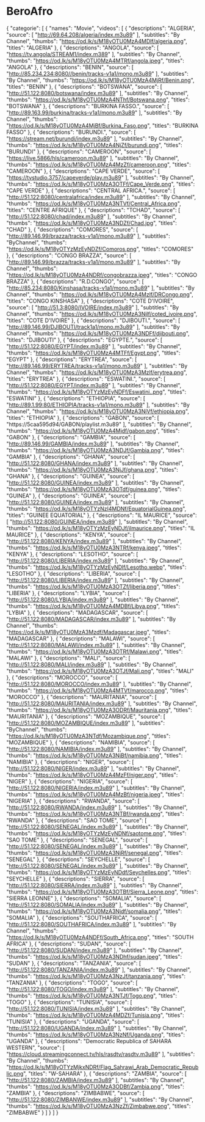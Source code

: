 # BeroAfro
{
  "categorie": [
    {
      "names": "Movie",
      "videos": [
        {
          "descriptions": "ALGERIA",
          "source": [
            "http://69.64.208/algeria/index.m3u89"
          ],
          "subtitles": "By Channel",
          "thumbs": "https://od.lk/s/M18yOTU0MzA4MDlf/algeria.png",
          "titles": "ALGERIA"
        },
        {
          "descriptions": "ANGOLA",
          "source": [
            "https://tv.angola/STREAM1/index.m389"
          ],
          "subtitles": "By Channel",
          "thumbs": "https://od.lk/s/M18yOTU0MzA4MTRf/angola.jpeg",
          "titles": "ANGOLA"
        },
        {
          "descriptions": "BENIN",
          "source": [
            "http://85.234.234:8080//benin/tracks-v1a1/mono.m3u89"
          ],
          "subtitles": "By Channel",
          "thumbs": "https://od.lk/s/M18yOTU0MzA4MjRf/Benin.png",
          "titles": "BENIN"
        },
        {
          "descriptions": "BOTSWANA",
          "source": [
            "http://51.122:8080/botswana/index.m3u89"
          ],
          "subtitles": "By Channel",
          "thumbs": "https://od.lk/s/M18yOTU0MzA4NThf/Botswana.png",
          "titles": "BOTSWANA"
        },
        {
          "descriptions": "BURKINA FASSO.",
          "source": [
            "http://89.163.99/burkina/tracks-v1a1/mono.m3u89"
          ],
          "subtitles": "By Channel",
          "thumbs": "https://od.lk/s/M18yOTU0MzA4MjBf/Burkina_Faso.png",
          "titles": "BURKINA FASSO"
        },
        {
          "descriptions": "BURUNDI.",
          "source": [
            "https://stream.net/burundi/index.m3u89"
          ],
          "subtitles": "By Channel",
          "thumbs": "https://od.lk/s/M18yOTU0MzA4NjZf/burundi.png",
          "titles": "BURUNDI"
        },
        {
          "descriptions": "CAMEROON",
          "source": [
            "https://live.5866/hls/cameroon.m3u89"
          ],
          "subtitles": "By Channel",
          "thumbs": "https://od.lk/s/M18yOTU0MzA4MzZf/cameroon.png",
          "titles": "CAMEROON"
        },
        {
          "descriptions": "CAPE VERDE",
          "source": [
            "https://tvstudio.3757/capeverde/play.m3u89"
          ],
          "subtitles": "By Channel",
          "thumbs": "https://od.lk/s/M18yOTU0MzA3OTFf/Cape_Verde.png",
          "titles": "CAPE VERDE"
        },
        {
          "descriptions": "CENTRAL AFRICA.",
          "source": [
            "http://51.122:8080/centralafrica/index.m3u89"
          ],
          "subtitles": "By Channel",
          "thumbs": "https://od.lk/s/M18yOTU0MzA3NTVf/Central_Africa.png",
          "titles": "CENTRE AFRIQUE"
        },
        {
          "descriptions": "TCHAD",
          "source": [
            "http://51.122:8080/chad/index.m3u89"
          ],
          "subtitles": "By Channel",
          "thumbs": "https://od.lk/s/M18yOTU0MzA3NDZf/Chad.jpg",
          "titles": "CHAD"
        },
        {
          "descriptions": "COMORES",
          "source": [
            "http://89.146.99/brazza/tracks-v1a1/mono.m3u89"
          ],
          "subtitles": "ByChannel",
          "thumbs": "https://od.lk/s/M18yOTYzMzEyNDZf/Comoros.png",
          "titles": "COMORES"
        },
        {
          "descriptions": "CONGO BRAZZA",
          "source": [
            "http://89.146.99/brazza/tracks-v1a1/mono.m3u89"
          ],
          "subtitles": "By Channel",
          "thumbs": "https://od.lk/s/M18yOTU0MzA4NDRf/congobrazza.jpeg",
          "titles": "CONGO BRAZZA"
        },
        {
          "descriptions": "R.D.CONGO",
          "source": [
            "http://85.234:8080/Kinshasa/tracks-v1a1/mono.m3u89"
          ],
          "subtitles": "By Channel",
          "thumbs": "https://od.lk/s/M18yOTU0MzA4Mzlf/DRCongo.png",
          "titles": "CONGO KINSHASA"
        },
        {
          "descriptions": "COTE D'IVOIRE",
          "source": [
            "http://51.3:8080/IVOIRE/index.m3u89"
          ],
          "subtitles": "By Channel",
          "thumbs": "https://od.lk/s/M18yOTU0MzA3Njlf/coted_ivoire.png",
          "titles": "COTE D'IVOIRE"
        },
        {
          "descriptions": "DJIBOUTI.",
          "source": [
            "http://89.146.99/DJIBOUTI/track1a1/mono.m3u89"
          ],
          "subtitles": "By Channel",
          "thumbs": "https://od.lk/s/M18yOTU0MzA3NDFf/djibouti.png",
          "titles": "DJIBOUTI"
        },
        {
          "descriptions": "EGYPTE.",
          "source": [
            "http://51.122:8080/EGYPT/index.m3u89"
          ],
          "subtitles": "By Channel",
          "thumbs": "https://od.lk/s/M18yOTU0MzA4MTFf/Egypt.png",
          "titles": "EGYPT"
        },
        {
          "descriptions": "ERYTREA",
          "source": [
            "http://89.146.99/ERYTREA/tracks-v1a1/mono.m3u89"
          ],
          "subtitles": "By Channel",
          "thumbs": "https://od.lk/s/M18yOTU0MzA3Mzlf/erytrea.png",
          "titles": "ERYTREA"
        },
        {
          "descriptions": "ESWATINI.",
          "source": [
            "http://51.122:8080/EGYPT/index.m3u89"
          ],
          "subtitles": "By Channel",
          "thumbs": "https://od.lk/s/M18yOTYzMzEyNDFf/Eswatini..png",
          "titles": "ESWATINI"
        },
        {
          "descriptions": "ETHIOPIA",
          "source": [
            "http://89.1.99:80/ETHIOPIA/tracks-v1a1/mono.m3u89"
          ],
          "subtitles": "By Channel",
          "thumbs": "https://od.lk/s/M18yOTU0MzA3NjVf/ethiopia.png",
          "titles": "ETHIOPIA"
        },
        {
          "descriptions": "GABON",
          "source": [
            "https://5caa595d94/GABON/playlist.m3u89"
          ],
          "subtitles": "By Channel",
          "thumbs": "https://od.lk/s/M18yOTU0MzA4Mjdf/gabon.png",
          "titles": "GABON"
        },
        {
          "descriptions": "GAMBIA",
          "source": [
            "http://89.146.99/GAMBIA/index.m3u89"
          ],
          "subtitles": "By Channel",
          "thumbs": "https://od.lk/s/M18yOTU0MzA3NDJf/Gambia.png",
          "titles": "GAMBIA"
        },
        {
          "descriptions": "GHANA",
          "source": [
            "http://51.122:8080/GHANA/index.m3u89"
          ],
          "subtitles": "By Channel",
          "thumbs": "https://od.lk/s/M18yOTU0MzA3NjJf/ghana.png",
          "titles": "GHANA"
        },
        {
          "descriptions": "GUINEA",
          "source": [
            "http://51.122:8080/GUINEA/index.m3u89"
          ],
          "subtitles": "By Channel",
          "thumbs": "https://od.lk/s/M18yOTU0MzA3OTdf/guinea.png",
          "titles": "GUINEA"
        },
        {
          "descriptions": "GUINEA",
          "source": [
            "http://51.122:8080/GUINEA/index.m3u89"
          ],
          "subtitles": "By Channel",
          "thumbs": "https://od.lk/s/M18yOTYzNzI4MDNf/EquatorialGuinea.png",
          "titles": "GUINEE EQUATORIAL"
        },
        {
          "descriptions": "IL MAURICE",
          "source": [
            "http://51.122:8080/GUINEA/index.m3u89"
          ],
          "subtitles": "By Channel",
          "thumbs": "https://od.lk/s/M18yOTYzMzEyNDJf/ilmaurice.png",
          "titles": "IL MAURICE"
        },
        {
          "descriptions": "KENYA",
          "source": [
            "http://51.122:8080/KENYA/index.m3u89"
          ],
          "subtitles": "By Channel",
          "thumbs": "https://od.lk/s/M18yOTU0MzA3NTRf/kenya.jpeg",
          "titles": "KENYA"
        },
        {
          "descriptions": "LESOTHO",
          "source": [
            "http://51.122:8080/LIBERIA/index.m3u89"
          ],
          "subtitles": "By Channel",
          "thumbs": "https://od.lk/s/M18yOTYzMzEyNDlf/Lesotho.webp",
          "titles": "LESOTHO"
        },
        {
          "descriptions": "LIBERIA",
          "source": [
            "http://51.122:8080/LIBERIA/index.m3u89"
          ],
          "subtitles": "By Channel",
          "thumbs": "https://od.lk/s/M18yOTU0MzA3OTZf/liberia.png",
          "titles": "LIBERIA"
        },
        {
          "descriptions": "LYBIA",
          "source": [
            "http://51.122:8080/LYBIA/index.m3u89"
          ],
          "subtitles": "By Channel",
          "thumbs": "https://od.lk/s/M18yOTU0MzA4MDBf/Libya.png",
          "titles": "LYBIA"
        },
        {
          "descriptions": "MADAGASCAR",
          "source": [
            "http://51.122:8080/MADAGASCAR/index.m3u89"
          ],
          "subtitles": "By Channel",
          "thumbs": "https://od.lk/s/M18yOTU0MzA3Mzdf/Madagascar.jpeg",
          "titles": "MADAGASCAR"
        },
        {
          "descriptions": "MALAWI",
          "source": [
            "http://51.122:8080/MALAWI/index.m3u89"
          ],
          "subtitles": "By Channel",
          "thumbs": "https://od.lk/s/M18yOTU0MzA3OTRf/Malawi.png",
          "titles": "MALAWI"
        },
        {
          "descriptions": "MALI",
          "source": [
            "http://51.122:8080/MALI/index.m3u89"
          ],
          "subtitles": "By Channel",
          "thumbs": "https://od.lk/s/M18yOTU0MzA3OTJf/Mali.png",
          "titles": "MALI"
        },
        {
          "descriptions": "MOROCCO",
          "source": [
            "http://51.122:8080/MOROCCO/index.m3u89"
          ],
          "subtitles": "By Channel",
          "thumbs": "https://od.lk/s/M18yOTU0MzA4MTVf/marocco.png",
          "titles": "MOROCCO"
        },
        {
          "descriptions": "MAURITANIA",
          "source": [
            "http://51.122:8080/MAURITANIA/index.m3u89"
          ],
          "subtitles": "By Channel",
          "thumbs": "https://od.lk/s/M18yOTU0MzA3ODRf/Mauritania.png",
          "titles": "MAURITANIA"
        },
        {
          "descriptions": "MOZAMBIQUE",
          "source": [
            "http://51.122:8080/MOZAMBIQUE/index.m3u89"
          ],
          "subtitles": "ByChannel",
          "thumbs": "https://od.lk/s/M18yOTU0MzA3NTdf/Mozambique.png",
          "titles": "MOZAMBIQUE"
        },
        {
          "descriptions": "NAMIBIA",
          "source": [
            "http://51.122:8080/NAMIBIA/index.m3u89"
          ],
          "subtitles": "By Channel",
          "thumbs": "https://od.lk/s/M18yOTU0MzA3NjBf/namibia.png",
          "titles": "NAMIBIA"
        },
        {
          "descriptions": "NIGER",
          "source": [
            "http://51.122:8080/NIGER/index.m3u89"
          ],
          "subtitles": "By Channel",
          "thumbs": "https://od.lk/s/M18yOTU0MzA4MzFf/niger.png",
          "titles": "NIGER"
        },
        {
          "descriptions": "NIGERIA",
          "source": [
            "http://51.122:8080/NIGERIA/index.m3u89"
          ],
          "subtitles": "By Channel",
          "thumbs": "https://od.lk/s/M18yOTU0MzA4MzBf/nigeria.jpeg",
          "titles": "NIGERIA"
        },
        {
          "descriptions": "RWANDA",
          "source": [
            "http://51.122:8080/RWANDA/index.m3u89"
          ],
          "subtitles": "By Channel",
          "thumbs": "https://od.lk/s/M18yOTU0MzA3NTBf/rwanda.png",
          "titles": "RWANDA"
        },
        {
          "descriptions": "SAO TOME",
          "source": [
            "http://51.122:8080/SENEGAL/index.m3u89"
          ],
          "subtitles": "By Channel",
          "thumbs": "https://od.lk/s/M18yOTYzMzEyNDNf/saotome.png",
          "titles": "SAO TOME"
        },
        {
          "descriptions": "SENEGAL",
          "source": [
            "http://51.122:8080/SENEGAL/index.m3u89"
          ],
          "subtitles": "By Channel",
          "thumbs": "https://od.lk/s/M18yOTU0MzA3NjRf/senegal.png",
          "titles": "SENEGAL"
        },
        {
          "descriptions": "SEYCHELLE",
          "source": [
            "http://51.122:8080/SENEGAL/index.m3u89"
          ],
          "subtitles": "By Channel",
          "thumbs": "https://od.lk/s/M18yOTYzMzEyNDdf/Seychelles.png",
          "titles": "SEYCHELLE"
        },
        {
          "descriptions": "SIERRA",
          "source": [
            "http://51.122:8080/SIERRA/index.m3u89"
          ],
          "subtitles": "By Channel",
          "thumbs": "https://od.lk/s/M18yOTU0MzA3OTBf/Sierra_Leone.png",
          "titles": "SIERRA LEONNE"
        },
        {
          "descriptions": "SOMALIA",
          "source": [
            "http://51.122:8080/SOMALIA/index.m3u89"
          ],
          "subtitles": "By Channel",
          "thumbs": "https://od.lk/s/M18yOTU0MzA3Njdf/somalia.png",
          "titles": "SOMALIA"
        },
        {
          "descriptions": "SOUTHAFRICA",
          "source": [
            "http://51.122:8080/SOUTHAFRICA/index.m3u89"
          ],
          "subtitles": "By Channel",
          "thumbs": "https://od.lk/s/M18yOTU0MzA4NDFf/South_Africa.png",
          "titles": "SOUTH AFRICA"
        },
        {
          "descriptions": "SUDAN",
          "source": [
            "http://51.122:8080/SUDAN/index.m3u89"
          ],
          "subtitles": "By Channel",
          "thumbs": "https://od.lk/s/M18yOTU0MzA3NDhf/sudan.jpeg",
          "titles": "SUDAN"
        },
        {
          "descriptions": "TANZANIA",
          "source": [
            "http://51.122:8080/TANZANIA/index.m3u89"
          ],
          "subtitles": "By Channel",
          "thumbs": "https://od.lk/s/M18yOTU0MzA3NzJf/tanzania.png",
          "titles": "TANZANIA"
        },
        {
          "descriptions": "TOGO",
          "source": [
            "http://51.122:8080/TOGO/index.m3u89"
          ],
          "subtitles": "By Channel",
          "thumbs": "https://od.lk/s/M18yOTU0MzA3NTJf/Togo.png",
          "titles": "TOGO"
        },
        {
          "descriptions": "TUNISIA",
          "source": [
            "http://51.122:8080/TUNISIA/index.m3u89"
          ],
          "subtitles": "By Channel",
          "thumbs": "https://od.lk/s/M18yOTU0MzA4MDZf/Tunisia.png",
          "titles": "TUNISIA"
        },
        {
          "descriptions": "UGANDA",
          "source": [
            "http://51.122:8080/UGANDA/index.m3u89"
          ],
          "subtitles": "By Channel",
          "thumbs": "https://od.lk/s/M18yOTU0MzA3NzNf/Uganda.png",
          "titles": "UGANDA"
        },
        {
          "descriptions": "Democratic Republica of SAHARA WESTERN",
          "source": [
            "https://cloud.streamingconnect.tv/hls/rasdtv/rasdtv.m3u89"
          ],
          "subtitles": "By Channel",
          "thumbs": "https://od.lk/s/M18yOTYzMjkxNDRf/Flag_Sahrawi_Arab_Democratic_Republic.png",
          "titles": "W-SAHARA"
        },
        {
          "descriptions": "ZAMBIA",
          "source": [
            "http://51.122:8080/ZAMBIA/index.m3u89"
          ],
          "subtitles": "By Channel",
          "thumbs": "https://od.lk/s/M18yOTU0MzA3ODBf/Zambia.png",
          "titles": "ZAMBIA"
        },
        {
          "descriptions": "ZIMBABWE",
          "source": [
            "http://51.122:8080/ZIMBANWE/index.m3u89"
          ],
          "subtitles": "By Channel",
          "thumbs": "https://od.lk/s/M18yOTU0MzA3NzZf/Zimbabwe.png",
          "titles": "ZIMBABWE"
        }
      ]
    }
  ]
}
